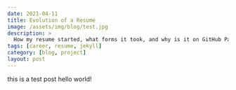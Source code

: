 ```yaml
---
date: 2021-04-11
title: Evolution of a Resume
image: /assets/img/blog/test.jpg
description: >
  How my resume started, what forms it took, and why is it on GitHub Pages now (and why yours should be too)
tags: [career, resume, jekyll]
category: [blog, project]
layout: post
---
```




this is a test post
hello world!